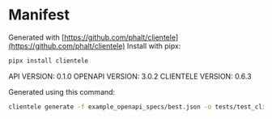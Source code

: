 # Manifest

Generated with [https://github.com/phalt/clientele](https://github.com/phalt/clientele)
Install with pipx:

```sh
pipx install clientele
```

API VERSION: 0.1.0
OPENAPI VERSION: 3.0.2
CLIENTELE VERSION: 0.6.3

Generated using this command:

```sh
clientele generate -f example_openapi_specs/best.json -o tests/test_client/ 
```
